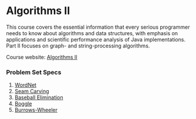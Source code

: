 Algorithms II
=============

This course covers the essential information that every serious
programmer needs to know about algorithms and data structures, with
emphasis on applications and scientific performance analysis of Java
implementations. Part II focuses on graph- and string-processing
algorithms.

Course website: [Algorithms
II](https://www.coursera.org/learn/algorithms-part2)

### Problem Set Specs

1.  [WordNet](https://coursera.cs.princeton.edu/algs4/assignments/wordnet/specification.php)
2.  [Seam
    Carving](https://coursera.cs.princeton.edu/algs4/assignments/seam/specification.php)
3.  [Baseball
    Elimination](https://coursera.cs.princeton.edu/algs4/assignments/baseball/specification.php)
4.  [Boggle](https://coursera.cs.princeton.edu/algs4/assignments/boggle/specification.php)
5.  [Burrows-Wheeler](https://coursera.cs.princeton.edu/algs4/assignments/burrows/specification.php)
